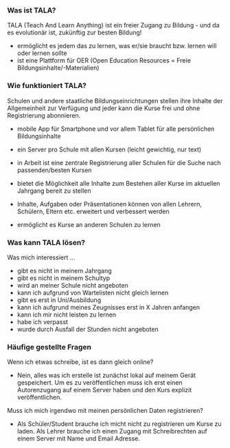 
### Was ist TALA?

TALA (Teach And Learn Anything) ist ein freier Zugang zu Bildung - und da es evolutionär ist, zukünftig zur besten Bildung!

* ermöglicht es jedem das zu lernen, was er/sie braucht bzw. lernen will oder lernen sollte
* ist eine Plattform für OER (Open Education Resources = Freie Bildungsinhalte/-Materialien)

### Wie funktioniert TALA?

Schulen und andere staatliche Bildungseinrichtungen stellen ihre Inhalte der Allgemeinheit zur Verfügung und jeder kann die Kurse frei und ohne Registrierung abonnieren.

* mobile App für Smartphone und vor allem Tablet für alle persönlichen Bildungsinhalte
* ein Server pro Schule mit allen Kursen (leicht gewichtig, nur text)
* in Arbeit ist eine zentrale Registrierung aller Schulen für die Suche nach passenden/besten Kursen

* bietet die Möglichkeit alle Inhalte zum Bestehen aller Kurse im aktuellen Jahrgang bereit zu stellen
* Inhalte, Aufgaben oder Präsentationen können von allen Lehrern, Schülern, Eltern etc. erweitert und verbessert werden
* ermöglicht es Kurse an anderen Schulen zu lernen

### Was kann TALA lösen?

Was mich interessiert ...

* gibt es nicht in meinem Jahrgang
* gibt es nicht in meinem Schultyp
* wird an meiner Schule nicht angeboten
* kann ich aufgrund von Wartelisten nicht gleich lernen
* gibt es erst in Uni/Ausbildung
* kann ich aufgrund meines Zeugnisses erst in X Jahren anfangen
* kann ich mir nicht leisten zu lernen
* habe ich verpasst
* wurde durch Ausfall der Stunden nicht angeboten

### Häufige gestellte Fragen

Wenn ich etwas schreibe, ist es dann gleich online?

* Nein, alles was ich erstelle ist zunächst lokal auf meinem Gerät gespeichert. Um es zu veröffentlichen muss ich erst einen Autorenzugang auf einem Server haben und den Kurs explizit veröffentlichen.

Muss ich mich irgendwo mit meinen persönlichen Daten registrieren?

* Als Schüler/Student brauche ich micht nicht zu registrieren um Kurse zu laden. Als Lehrer brauche ich einen Zugang mit Schreibrechten auf einem Server mit Name und Email Adresse.
